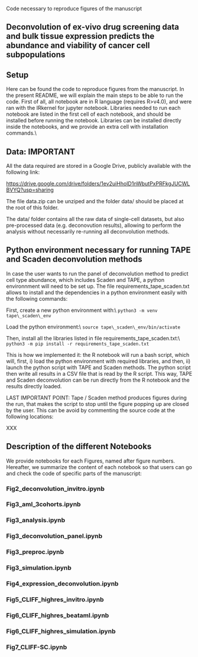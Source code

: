 Code necessary to reproduce figures of the manuscript

## Deconvolution of ex-vivo drug screening data and bulk tissue expression predicts the abundance and viability of cancer cell subpopulations

## Setup 

Here can be found the code to reproduce figures from the manuscript. In the present README, we will explain the main steps to be able to run the code. First of all, all notebook are in R language (requires R\>v4.0), and were ran with the IRkernel for jupyter notebook. Libraries needed to run each notebook are listed in the first cell of each notebook, and should be installed before running the notebook. Libraries can be installed directly inside the notebooks, and we provide an extra cell with installation commands.\\

## Data: IMPORTANT 

All the data required are stored in a Google Drive, publicly available with the following link: 

https://drive.google.com/drive/folders/1ev2uiHhoID1nWbutPxPRFkgJUCWLBVYQ?usp=sharing

The file data.zip can be unziped and the folder data/ should be placed at the root of this folder. 

The data/ folder contains all the raw data of single-cell datasets, but also pre-processed data (e.g. deconovution results), allowing to perform the analysis without necessarily re-running all deconvolution methods. 

## Python environment necessary for running TAPE and Scaden deconvolution methods
In case the user wants to run the panel of deconvolution method to predict cell type abundance, which includes Scaden and TAPE, a python environnment will need to be set up. The file requirements_tape_scaden.txt allows to install and the dependencies in a python environment easily with the following commands: 

First, create a new python environment with:\\
`python3 -m venv tape\_scaden\_env`

Load the python environment:\\
`source tape\_scaden\_env/bin/activate`

Then, install all the libraries listed in file requirements_tape_scaden.txt:\\
`python3 -m pip install -r requirements_tape_scaden.txt`

This is how we implemented it: the R notebook will run a bash script, which will, first, i) load the python environment with required libraries, and then, ii) launch the python script with TAPE and Scaden methods. The python script then write all results in a CSV file that is read by the R script. This way, TAPE and Scaden deconvolution can be run directly from the R notebook and the results directly loaded.

LAST IMPORTANT POINT: Tape / Scaden method produces figures during the run, that makes the script to stop until the figure popping up are closed by the user. This can be avoid by commenting the source code at the following locations:

XXX

## Description of the different Notebooks

We provide notebooks for each Figures, named after figure numbers. Hereafter, we summarize the content of each notebook so that users can go and check the code of specific parts of the manuscript:

### Fig2_deconvolution_invitro.ipynb



### Fig3_aml_3cohorts.ipynb

### Fig3_analysis.ipynb

### Fig3_deconvolution_panel.ipynb

### Fig3_preproc.ipynb

### Fig3_simulation.ipynb

### Fig4_expression_deconvolution.ipynb

### Fig5_CLIFF_highres_invitro.ipynb

### Fig6_CLIFF_highres_beataml.ipynb

### Fig6_CLIFF_highres_simulation.ipynb

### Fig7_CLIFF-SC.ipynb

